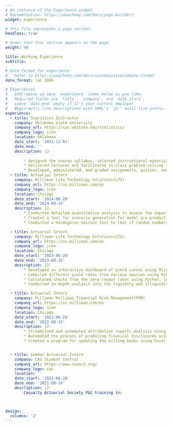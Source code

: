 ```yaml
---
# An instance of the Experience widget.
# Documentation: https://wowchemy.com/docs/page-builder/
widget: experience

# This file represents a page section.
headless: true

# Order that this section appears on the page.
weight: 40

title: Working Experience
subtitle:

# Date format for experience
#   Refer to https://wowchemy.com/docs/customization/#date-format
date_format: Jan 2006

# Experiences.
#   Add/remove as many `experience` items below as you like.
#   Required fields are `title`, `company`, and `date_start`.
#   Leave `date_end` empty if it's your current employer.
#   Begin multi-line descriptions with YAML's `|2-` multi-line prefix.
experience:
  - title: Statistics Instructor
    company: Oklahoma State University 
    company_url: https://cas.okstate.edu/statistics/
    company_logo: icon
    location: Oklahoma
    date_start: '2022-12-01'
    date_end: ''
    description: |2-
        
        * Designed the course syllabus, selected instructional materials, and structured the curriculum to align with departmental learning objectives.
        * Delivered lectures and facilitated in-class problem-solving sessions to promote conceptual understanding and mathematical reasoning.
        * Developed, administered, and graded assignments, quizzes, and exams; provided timely and constructive feedback to support student progress.
  - title: Actuarial Intern
    company: Milliman Life Technology Solutions(LTS)
    company_url: https://us.milliman.com/en
    company_logo: icon
    location: Chicago
    date_start: '2024-06-20'
    date_end: '2024-08-15'
    description: |2-
        * Conducted detailed quantitative analysis to assess the impact of using varying spot rates on financial projections.
        * Created a tool for scenario generation for model pre-production. My tool enables the rapid and flexible generation of diverse scenarios, enhancing the model's robustness and facilitating more               accurate and informed decision-making.
        * Conducted a Kolmogorov-Smirnov test to test if random numbers from a scenario generation are uniformly distributed. This ensures the validity and reliability of the model projections.

  - title: Actuarial Intern
    company: Milliman Life Technology Solutions(LTS)
    company_url: https://us.milliman.com/en
    company_logo: icon
    location: Chicago
    date_start: '2023-06-20'
    date_end: '2023-08-15'
    description: |2-
        * Developed an interactive dashboard of yield curves using Microsoft Power BI as a basis for a yield curve scenario generation process.
        * Compiled different yield rates from various sources using Microsoft Excel VBA to create a report on the performance of the US stock market.
        * Calculated shocks from the zero coupon rates using Python, leading to the development of the yield curve scenario generation model for the Bermuda Market Authority.
        * Conducted in-depth analysis into the liquidity and illiquidity of three different market structures, revealing interesting but important information about the performance of the various markets.

  - title: Actuarial Intern
    company: Milliman Milliman Financial Risk Management(FRM)
    company_url: https://us.milliman.com/en
    company_logo: icon
    location: Chicago
    date_start: '2022-06-20'
    date_end: '2022-08-15'
    description: |2-
        * Streamlined and automated attribution reports analysis using Excel VBA, leading to about 30% reduction in reporting time.
        * Automated the process of producing financial disclosures using Excel VBA, resulting in efficiency in producing financial disclosures and reducing reporting time by about 60\%.
        * Created a program for updating the billing books using Excel VBA, improving the accuracy rate to about 98\%.


  - title: Summer Actuarial Intern
    company: CAS Student Central
    company_url: https://www.casact.org/
    company_logo: cas
    location: ''
    date_start: '2021-06-28'
    date_end: '2021-08-14'
    description: |2-
        Casualty Actuarial Society P&C training in:
        


design:
  columns: '2'
---
```

